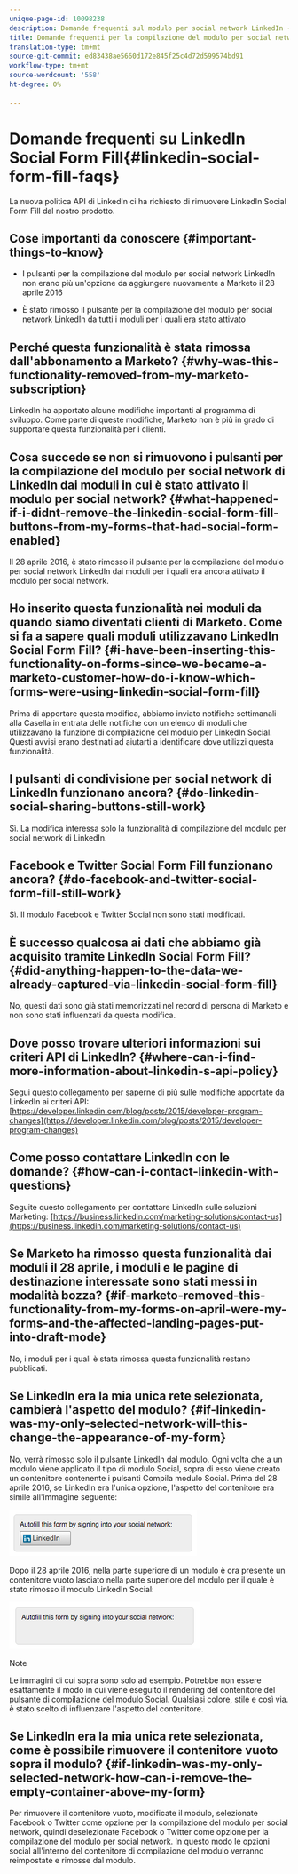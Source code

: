 ```yaml
---
unique-page-id: 10098238
description: Domande frequenti sul modulo per social network LinkedIn - Documenti Marketo - Documentazione prodotto
title: Domande frequenti per la compilazione del modulo per social network LinkedIn
translation-type: tm+mt
source-git-commit: ed83438ae5660d172e845f25c4d72d599574bd91
workflow-type: tm+mt
source-wordcount: '558'
ht-degree: 0%

---
```



# Domande frequenti su LinkedIn Social Form Fill{#linkedin-social-form-fill-faqs}

La nuova politica API di LinkedIn ci ha richiesto di rimuovere LinkedIn Social Form Fill dal nostro prodotto.

## Cose importanti da conoscere {#important-things-to-know}

* I pulsanti per la compilazione del modulo per social network LinkedIn non erano più un&#39;opzione da aggiungere nuovamente a Marketo il 28 aprile 2016

* È stato rimosso il pulsante per la compilazione del modulo per social network LinkedIn da tutti i moduli per i quali era stato attivato

## Perché questa funzionalità è stata rimossa dall&#39;abbonamento a Marketo? {#why-was-this-functionality-removed-from-my-marketo-subscription}

LinkedIn ha apportato alcune modifiche importanti al programma di sviluppo. Come parte di queste modifiche, Marketo non è più in grado di supportare questa funzionalità per i clienti.

## Cosa succede se non si rimuovono i pulsanti per la compilazione del modulo per social network di LinkedIn dai moduli in cui è stato attivato il modulo per social network? {#what-happened-if-i-didnt-remove-the-linkedin-social-form-fill-buttons-from-my-forms-that-had-social-form-enabled}

Il 28 aprile 2016, è stato rimosso il pulsante per la compilazione del modulo per social network LinkedIn dai moduli per i quali era ancora attivato il modulo per social network.

## Ho inserito questa funzionalità nei moduli da quando siamo diventati clienti di Marketo. Come si fa a sapere quali moduli utilizzavano LinkedIn Social Form Fill? {#i-have-been-inserting-this-functionality-on-forms-since-we-became-a-marketo-customer-how-do-i-know-which-forms-were-using-linkedin-social-form-fill}

Prima di apportare questa modifica, abbiamo inviato notifiche settimanali alla Casella in entrata delle notifiche con un elenco di moduli che utilizzavano la funzione di compilazione del modulo per LinkedIn Social. Questi avvisi erano destinati ad aiutarti a identificare dove utilizzi questa funzionalità.

## I pulsanti di condivisione per social network di LinkedIn funzionano ancora? {#do-linkedin-social-sharing-buttons-still-work}

Sì. La modifica interessa solo la funzionalità di compilazione del modulo per social network di LinkedIn.

## Facebook e Twitter Social Form Fill funzionano ancora? {#do-facebook-and-twitter-social-form-fill-still-work}

Sì. Il modulo Facebook e Twitter Social non sono stati modificati.

## È successo qualcosa ai dati che abbiamo già acquisito tramite LinkedIn Social Form Fill? {#did-anything-happen-to-the-data-we-already-captured-via-linkedin-social-form-fill}

No, questi dati sono già stati memorizzati nel record di persona di Marketo e non sono stati influenzati da questa modifica.

## Dove posso trovare ulteriori informazioni sui criteri API di LinkedIn? {#where-can-i-find-more-information-about-linkedin-s-api-policy}

Segui questo collegamento per saperne di più sulle modifiche apportate da LinkedIn ai criteri API: [https://developer.linkedin.com/blog/posts/2015/developer-program-changes](https://developer.linkedin.com/blog/posts/2015/developer-program-changes)

## Come posso contattare LinkedIn con le domande? {#how-can-i-contact-linkedin-with-questions}

Seguite questo collegamento per contattare LinkedIn sulle soluzioni Marketing: [https://business.linkedin.com/marketing-solutions/contact-us](https://business.linkedin.com/marketing-solutions/contact-us)

## Se Marketo ha rimosso questa funzionalità dai moduli il 28 aprile, i moduli e le pagine di destinazione interessate sono stati messi in modalità bozza? {#if-marketo-removed-this-functionality-from-my-forms-on-april-were-my-forms-and-the-affected-landing-pages-put-into-draft-mode}

No, i moduli per i quali è stata rimossa questa funzionalità restano pubblicati.

## Se LinkedIn era la mia unica rete selezionata, cambierà l&#39;aspetto del modulo? {#if-linkedin-was-my-only-selected-network-will-this-change-the-appearance-of-my-form}

No, verrà rimosso solo il pulsante LinkedIn dal modulo. Ogni volta che a un modulo viene applicato il tipo di modulo Social, sopra di esso viene creato un contenitore contenente i pulsanti Compila modulo Social. Prima del 28 aprile 2016, se LinkedIn era l&#39;unica opzione, l&#39;aspetto del contenitore era simile all&#39;immagine seguente:

![—](assets/one.png)

Dopo il 28 aprile 2016, nella parte superiore di un modulo è ora presente un contenitore vuoto lasciato nella parte superiore del modulo per il quale è stato rimosso il modulo LinkedIn Social:

![—](assets/two.png)

>[!NOTE]
>
>Le immagini di cui sopra sono solo ad esempio. Potrebbe non essere esattamente il modo in cui viene eseguito il rendering del contenitore del pulsante di compilazione del modulo Social. Qualsiasi colore, stile e così via. è stato scelto di influenzare l&#39;aspetto del contenitore.

## Se LinkedIn era la mia unica rete selezionata, come è possibile rimuovere il contenitore vuoto sopra il modulo? {#if-linkedin-was-my-only-selected-network-how-can-i-remove-the-empty-container-above-my-form}

Per rimuovere il contenitore vuoto, modificate il modulo, selezionate Facebook o Twitter come opzione per la compilazione del modulo per social network, quindi deselezionate Facebook o Twitter come opzione per la compilazione del modulo per social network. In questo modo le opzioni social all&#39;interno del contenitore di compilazione del modulo verranno reimpostate e rimosse dal modulo.
